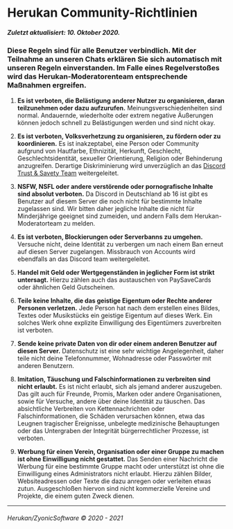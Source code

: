 # **Herukan Community-Richtlinien**

##### **Zuletzt aktualisiert: 10. Oktober 2020.**

### Diese Regeln sind für alle Benutzer verbindlich. Mit der Teilnahme an unseren Chats erklären Sie sich automatisch mit unseren Regeln einverstanden. Im Falle eines Regelverstoßes wird das Herukan-Moderatorenteam entsprechende Maßnahmen ergreifen.

1. **Es ist verboten, die Belästigung anderer Nutzer zu organisieren, daran teilzunehmen oder dazu aufzurufen.**
Meinungsverschiedenheiten sind normal. Andauernde, wiederholte oder extrem negative Äußerungen können jedoch schnell zu Belästigungen werden und sind nicht okay.

2. **Es ist verboten, Volksverhetzung zu organisieren, zu fördern oder zu koordinieren.**
Es ist inakzeptabel, eine Person oder Community aufgrund von Hautfarbe, Ethnizität, Herkunft, Geschlecht, Geschlechtsidentität, sexueller Orientierung, Religion oder Behinderung anzugreifen. Derartige Diskriminierung wird unverzüglich an das [Discord Trust & Savety Team](https://support.discord.com/hc/en-us/requests/new?ticket_form_id=360000029731) weitergeleitet.

3. **NSFW, NSFL oder andere verstörende oder pornografische Inhalte sind absolut verboten.**
Da Discord in Deutschland ab 16 ist gibt es Benutzer auf diesem Server die noch nicht für bestimmte Inhalte zugelassen sind. Wir bitten daher jegliche Inhalte die nicht für Minderjährige geeignet sind zumeiden, und andern Falls dem Herukan-Moderatorteam zu melden.

4. **Es ist verboten, Blockierungen oder Serverbanns zu umgehen.**
Versuche nicht, deine Identität zu verbergen um nach einem Ban erneut auf diesen Server zugelangen. Missbrauch von Accounts wird ebendfalls an das Discord team weitergeleitet.

5. **Handel mit Geld oder Wertgegenständen in jeglicher Form ist strikt untersagt.**
Hierzu zählen auch das austauschen von PaySaveCards oder ähnlichen Geld Gutscheinen.

6. **Teile keine Inhalte, die das geistige Eigentum oder Rechte anderer Personen verletzen.**
Jede Person hat nach dem erstellen eines Bildes, Textes oder Musikstücks ein geistige Eigentum auf dieses Werk. Ein solches Werk ohne explizite Einwilligung des Eigentümers zuverbreiten ist verboten.

7. **Sende keine private Daten von dir oder einem anderen Benutzer auf diesen Server.**
Datenschutz ist eine sehr wichtige Angelegenheit, daher teile nicht deine Telefonnummer, Wohnadresse oder Passwörter mit anderen Benutzern.

8. **Imitation, Täuschung und Falschinformationen zu verbreiten sind nicht erlaubt.**
Es ist nicht erlaubt, sich als jemand anderer auszugeben. Das gilt auch für Freunde, Promis, Marken oder andere Organisationen, sowie für Versuche, andere über deine Identität zu täuschen. Das absichtliche Verbreiten von Kettennachrichten oder Falschinformationen, die Schäden verursachen können, etwa das Leugnen tragischer Ereignisse, unbelegte medizinische Behauptungen oder das Untergraben der Integrität bürgerrechtlicher Prozesse, ist verboten.

9. **Werbung für einen Verein, Organisation oder einer Gruppe zu machen ist ohne Einwilligung nicht gestattet.**
Das Senden einer Nachricht die Werbung für eine bestimmte Gruppe macht oder unterstützt ist ohne die Einwilligung eines Administrators nicht erlaubt. Hierzu zählen Bilder, Websiteadressen oder Texte die dazu anregen oder verleiten etwas zutun. Ausgeschloßen hiervon sind nicht kommerzielle Vereine und Projekte, die einem guten Zweck dienen.

---

###### Herukan/ZyonicSoftware © 2020 - 2021
